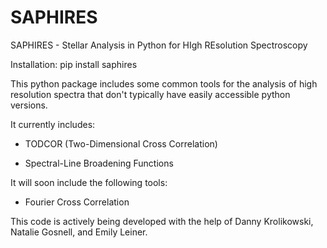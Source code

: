 # SAPHIRES
SAPHIRES - Stellar Analysis in Python for HIgh REsolution Spectroscopy

Installation:
pip install saphires

This python package includes some common tools for the analysis of high resolution spectra 
that don't typically have easily accessible python versions.

It currently includes:

- TODCOR (Two-Dimensional Cross Correlation)

- Spectral-Line Broadening Functions

It will soon include the following tools:

- Fourier Cross Correlation

This code is actively being developed with the help of Danny Krolikowski, Natalie Gosnell, and Emily Leiner. 
